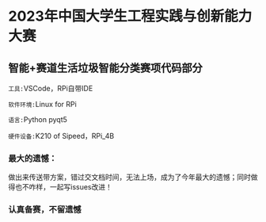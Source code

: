 # 2023年中国大学生工程实践与创新能力大赛
## 智能+赛道生活垃圾智能分类赛项代码部分

`工具:`VSCode，RPi自带IDE

`软件环境:`Linux for RPi

`语言:`Python pyqt5

`硬件设备:`K210 of Sipeed，RPi_4B

### 最大的遗憾：

做出来传送带方案，错过交文档时间，无法上场，成为了今年最大的遗憾；同时做得也不咋样，一起写issues改进！

### 认真备赛，不留遗憾